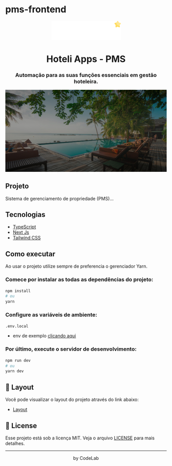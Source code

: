 # pms-frontend

<p align="center">
  <img alt="Hoteli" src=".github/logo.png" />
  <h1 align="center">Hoteli Apps - PMS</h1>
  <h3 align="center">Automação para as suas funções essenciais em gestão hoteleira.</h3>
</p>

<img src=".github/layout.jpg">

## Projeto

Sistema de gerenciamento de propriedade (PMS)...

## Tecnologias

- [TypeScript](https://www.typescriptlang.org/)
- [Next Js](https://nextjs.org/)
- [Tailwind CSS](https://tailwindcss.com/)


## Como executar

Ao usar o projeto utilize sempre de preferencia o gerenciador Yarn.

### Comece por instalar as todas as dependências do projeto:

```bash
npm install
# ou
yarn
```

### Configure as variáveis de ambiente:

```bash
.env.local
```
- env de exemplo [clicando aqui](./.env.local.example)

### Por último, execute o servidor de desenvolvimento:

```bash
npm run dev
# ou
yarn dev
```

## 🔖 Layout

Você pode visualizar o layout do projeto através do link abaixo:

- [Layout](https://www.figma.com/design/GUKf3xeBniXznFOlVcV4Yd/Untitled?node-id=2-199&p=f&t=fmADbyorwwoMcM0a-0)

## 📝 License

Esse projeto está sob a licença MIT. Veja o arquivo [LICENSE](LICENSE) para mais detalhes.

---

<p align="center">
  by CodeLab
</p>